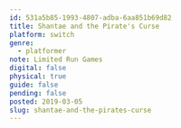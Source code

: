 ```yaml
---
id: 531a5b85-1993-4807-adba-6aa851b69d82
title: Shantae and the Pirate's Curse
platform: switch
genre:
  - platformer
note: Limited Run Games
digital: false
physical: true
guide: false
pending: false
posted: 2019-03-05
slug: shantae-and-the-pirates-curse
---
```

